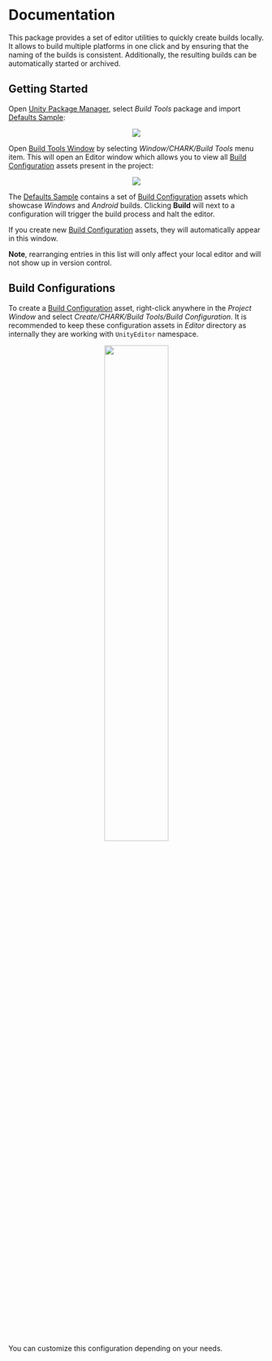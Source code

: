 ﻿[Unity Package Manager]: https://docs.unity3d.com/Manual/upm-ui.html
[Samples~]: ../Samples%7E
[Defaults Sample]: ../Samples%7E/Defaults
[Changelog]: ../CHANGELOG.md

[Build Tools Window]: ../Editor/BuildToolsManagerWindow.cs
[Build Configuration]: ../Editor/BuildConfiguration.cs

# Documentation

This package provides a set of editor utilities to quickly create builds locally. It allows to build multiple platforms in one click and by ensuring that the naming of the builds is consistent. Additionally, the resulting builds can be automatically started or archived.

## Getting Started

Open [Unity Package Manager], select _Build Tools_ package and import [Defaults Sample]:

<p align="center">
  <img src="samples.png"/>
</p>

Open [Build Tools Window] by selecting _Window/CHARK/Build Tools_ menu item. This will open an Editor window which allows you to view all [Build Configuration] assets present in the project:

<p align="center">
  <img src="window.png"/>
</p>

The [Defaults Sample] contains a set of [Build Configuration] assets which showcase _Windows_ and _Android_ builds. Clicking **Build** will next to a configuration will trigger the build process and halt the editor.

If you create new [Build Configuration] assets, they will automatically appear in this window.

**Note**, rearranging entries in this list will only affect your local editor and will not show up in version control.

## Build Configurations

To create a [Build Configuration] asset, right-click anywhere in the _Project Window_ and select _Create/CHARK/Build Tools/Build Configuration_. It is recommended to keep these configuration assets in _Editor_ directory as internally they are working with `UnityEditor` namespace.

<p align="center">
  <img width="50%" src="build-configuration.png"/>
</p>

You can customize this configuration depending on your needs.
